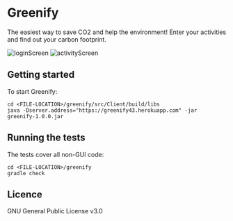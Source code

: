 # Greenify
The easiest way to save CO2 and help the environment! Enter your activities and find out your carbon footprint.

![loginScreen](https://user-images.githubusercontent.com/47633984/77118671-11a41b80-6a35-11ea-96fd-66d0e0e8d707.png)
![activityScreen](https://user-images.githubusercontent.com/47633984/77118693-1f59a100-6a35-11ea-96e4-54d46f48ca2b.png)

## Getting started 
To start Greenify:

```
cd <FILE-LOCATION>/greenify/src/Client/build/libs
java -Dserver.address="https://greenify43.herokuapp.com" -jar greenify-1.0.0.jar
```

## Running the tests
The tests cover all non-GUI code:

```
cd <FILE-LOCATION>/greenify
gradle check
```

## Licence
GNU General Public License v3.0    
